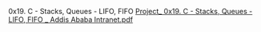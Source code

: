 0x19. C - Stacks, Queues - LIFO, FIFO
[Project_ 0x19. C - Stacks, Queues - LIFO, FIFO _ Addis Ababa Intranet.pdf](https://github.com/Esubalew197/monty/files/10261032/Project_.0x19.C.-.Stacks.Queues.-.LIFO.FIFO._.Addis.Ababa.Intranet.pdf)
